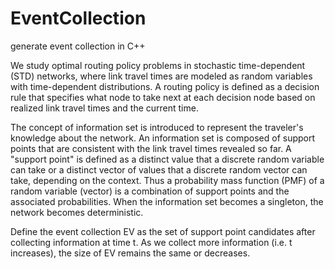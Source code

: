 # EventCollection
generate event collection in C++


We study optimal routing policy problems in stochastic time-dependent (STD) networks, where link travel times are modeled as random variables with time-dependent distributions. A routing policy is defined as a decision rule that specifies what node to take next at each
decision node based on realized link travel times and the current time.

The concept of information set is introduced to represent the traveler's knowledge about the network. An information set is composed of support points that are consistent with the link travel times revealed so far. A "support point" is defined as a distinct value that a discrete random variable can take or a distinct vector of values that a discrete random vector can take, depending on the context. Thus a probability mass function (PMF) of a random variable (vector) is a combination of support points and the associated probabilities. When the information set becomes a singleton, the network becomes deterministic.

Define  the event collection EV as the set of support point candidates after collecting information at time t. As we collect more information (i.e. t increases), the size of EV remains the same or decreases.
